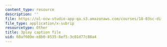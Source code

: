 ```yaml
---
content_type: resource
description: ''
file: https://ol-ocw-studio-app-qa.s3.amazonaws.com/courses/18-03sc-differential-equations-fall-2011/60af609ee8b085358ef53c01d77c88a4_EQJBp6Ym-6A.srt
file_type: application/x-subrip
resourcetype: Other
title: 3play caption file
uid: 60af609e-e8b0-8535-8ef5-3c01d77c88a4
---
```

